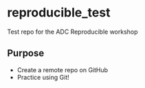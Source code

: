 # reproducible_test
Test repo for the ADC Reproducible workshop

## Purpose

- Create a remote repo on GitHub
- Practice using Git!
